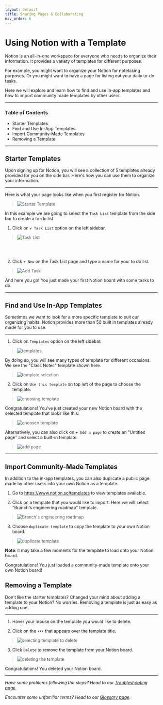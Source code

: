 ```yaml
---
layout: default
title: Sharing Pages & Collaborating
nav_order: 6
---
```


# Using Notion with a Template

Notion is an all-in-one workspace for everyone who needs to organize their information. 
It provides a variety of templates for different purposes. 

For example, you might want to organize your Notion for notetaking purposes. Or you might want to have a page for listing out your daily to-do tasks. 

Here we will explore and learn how to find and use in-app templates and how to import community made templates by other users. 

---

### Table of Contents

* Starter Templates
* Find and Use In-App Templates
* Import Community-Made Templates
* Removing a Template


---

## Starter Templates

Upon signing up for Notion, you will see a collection of 5 templates already provided for you on the side bar. 
Here's how you can use them to organize your information. 

--- 

Here is what your page looks like when you first register for Notion. 

>![Starter Template](/lost-ark-studio\docs\images\task1\starterTemplate.png "Starter Template")

In this example we are going to select the `Task List` template from the side bar to create a to-do list.


1. Click on `✔ Task List` option on the left sidebar. 


>![Task List](/lost-ark-studio\docs\images\task1\taskList.png "Click on task list on the left sidebar")
<br />
<br />

2. Click `+ New` on the Task List page and type a name for your to do list.

>![Add Task](/lost-ark-studio\docs\images\task1\createTask.png "Add a task with the + New button on the task list page")

And here you go! You just made your first Notion board with some tasks to do.

---

## Find and Use In-App Templates

Sometimes we want to look for a more specific template to suit our organizing habits. Notion provides more than 50 built in templates already made for you to use. 

---

1. Click on `Templates` option on the left sidebar. 
>![templates](/lost-ark-studio/docs/images/task1/templates.png "add template page")

By doing so, you will see many types of template for different occasions. We see the "Class Notes" template shown here.
>![template selection](/lost-ark-studio/docs/images/task1/templateSelection.png "template selection page")


2. Click on  `Use this template`  on top left of the page to choose the template.
>![choosing template](/lost-ark-studio/docs/images/task1/selectTemplate.png "selecting your template")

Congratulations! You've just created your new Notion board with the selected template that looks like this: 
>![choosen template](/lost-ark-studio/docs/images/task1/chosenTemplate.png "successfully selected your built in template")

Alternatively, you can also click on `+ Add a page` to create an "Untitled page" and select a built-in template.

>![add page](/lost-ark-studio/docs/images/task1/addPage.png "using add page to chose a template")


---

## Import Community-Made Templates

In addition to the in-app templates, you can also duplicate a public page made by other users into your own Notion as a template. 

1. Go to https://www.notion.so/templates to view templates available.

2. Click on a template that you would like to import. Here we will select "Branch's engineering roadmap" template.

>![Branch's engineering roadmap](/lost-ark-studio/docs/images/task1/publicTemplate.png "choosing a public template")

3. Choose `duplicate template` to copy the template to your own Notion board.

>![duplicate template](/lost-ark-studio/docs/images/task1/duplicateTemplate.png "duplicate template to own Notion board")

**Note**: it may take a few moments for the template to load onto your Notion board.

Congratulations! You just loaded a community-made template onto your own Notion board!


## Removing a Template

Don't like the starter templates? Changed your mind about adding a template to your Notion? No worries. Removing a template is just as easy as adding one.

---

1. Hover your mouse on the template you would like to delete. 

2. Click on the `•••` that appears over the template title.

>![selecting template to delete](/lost-ark-studio/docs/images/task1/hover.png "selecting template to delete")

3. Click `Delete` to remove the template from your Notion board.

>![deleting the template](/lost-ark-studio/docs/images/task1/selectDelete.png "deleting template")

Congratulations! You deleted your Notion board. 

---

_Have some problems following the steps? Head to our [Troubleshooting page](https://ws111994.github.io/lost-ark-studio/docs/troubleshooting/)._

_Encounter some unfamiliar terms? Head to our [Glossary page](https://ws111994.github.io/lost-ark-studio/docs/glossary/)._

